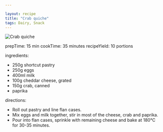 ```yaml
---

layout: recipe
title: "Crab quiche"
tags: Dairy, Snack
---
```


![Crab quiche](/recipes/pix/crab-quiche.png)

prepTime: 15 min
cookTime: 35 minutes
recipeYield: 10 portions

ingredients:
- 250g shortcut pastry
- 250g eggs
- 400ml milk
- 100g cheddar cheese, grated
- 150g crab, canned
- paprika

directions:
- Roll out pastry and line flan cases.
- Mix eggs and milk together, stir in most of the cheese, crab and paprika.
- Pour into flan cases, sprinkle with remaining cheese and bake at 180℃ for 30-35 minutes.
